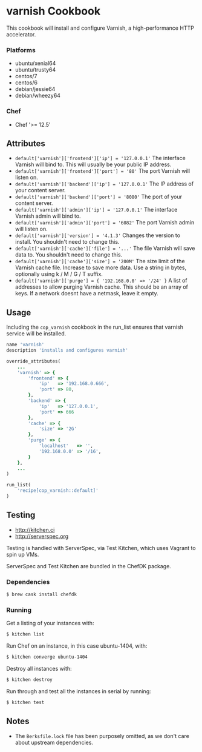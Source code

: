 # varnish Cookbook
This cookbook will install and configure Varnish, a high-performance HTTP accelerator.

### Platforms
* ubuntu/xenial64
* ubuntu/trusty64
* centos/7
* centos/6
* debian/jessie64
* debian/wheezy64

### Chef
- Chef '>= 12.5'

## Attributes
* `default['varnish']['frontend']['ip'] = '127.0.0.1'` The interface Varnish will bind to.  This will usually be your public IP address.
* `default['varnish']['frontend']['port'] = '80'` The port Varnish will listen on.
* `default['varnish']['backend']['ip'] = '127.0.0.1'` The IP address of your content server.
* `default['varnish']['backend']['port'] = '8080'` The port of your content server.
* `default['varnish']['admin']['ip'] = '127.0.0.1'` The interface Varnish admin will bind to.
* `default['varnish']['admin']['port'] = '6082'` The port Varnish admin will listen on.
* `default['varnish']['version'] = '4.1.3'` Changes the version to install. You shouldn't need to change this.
* `default['varnish']['cache']['file'] = '...'` The file Varnish will save data to. You shouldn't need to change this.
* `default['varnish']['cache']['size'] = '200M'` The size limit of the Varnish cache file. Increase to save more data. Use a string in bytes, optionally using k / M / G / T suffix.
* `default['varnish']['purge'] = { '192.168.0.0' => '/24' }` A list of addresses to allow purging Varnish cache. This should be an array of keys. If a network doesnt have a netmask, leave it empty.

## Usage
Including the `cop_varnish` cookbook in the run_list ensures that varnish
service will be installed.

```ruby
name 'varnish'
description 'installs and configures varnish'

override_attributes(
    ...
    'varnish' => {
        'frontend' => {
            'ip'   => '192.168.0.666',
            'port' => 80,
        },
        'backend' => {
            'ip'   => '127.0.0.1',
            'port' => 666
        },
        'cache' => {
            'size' => '2G'
        },
        'purge' => {
            'localhost'   => '',
            '192.168.0.0' => '/16',
        }
    },
    ...
)

run_list(
    'recipe[cop_varnish::default]'
)
```

## Testing
* http://kitchen.ci
* http://serverspec.org

Testing is handled with ServerSpec, via Test Kitchen, which uses Vagrant to spin up VMs.

ServerSpec and Test Kitchen are bundled in the ChefDK package.

### Dependencies
```bash
$ brew cask install chefdk
```

### Running
Get a listing of your instances with:

```bash
$ kitchen list
```

Run Chef on an instance, in this case ubuntu-1404, with:

```bash
$ kitchen converge ubuntu-1404
```

Destroy all instances with:

```bash
$ kitchen destroy
```

Run through and test all the instances in serial by running:

```bash
$ kitchen test
```

## Notes
* The `Berksfile.lock` file has been purposely omitted, as we don't care about upstream dependencies.
